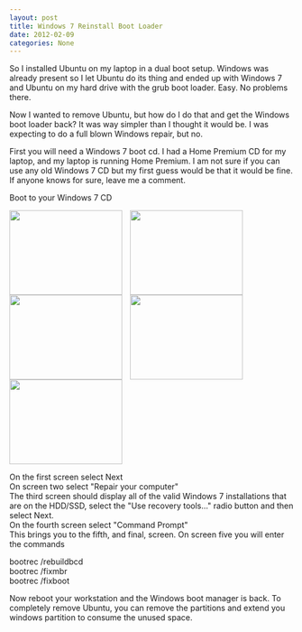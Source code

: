 ```yaml
---
layout: post
title: Windows 7 Reinstall Boot Loader
date: 2012-02-09
categories: None
---
```


So I installed Ubuntu on my laptop in a dual boot setup. Windows was already present so I let Ubuntu do its thing and ended up with Windows 7 and Ubuntu on my hard drive with the grub boot loader. Easy. No problems there.  

Now I wanted to remove Ubuntu, but how do I do that and get the Windows boot loader back? It was way simpler than I thought it would be. I was expecting to do a full blown Windows repair, but no.  

First you will need a Windows 7 boot cd. I had a Home Premium CD for my laptop, and my laptop is running Home Premium. I am not sure if you can use any old Windows 7 CD but my first guess would be that it would be fine. If anyone knows for sure, leave me a comment.  

Boot to your Windows 7 CD  

<a href="http://2.bp.blogspot.com/-feEIR81_0L4/T1ghJuG6ErI/AAAAAAAABPg/JMnp8Mk9exk/s1600/Screenshot-2012-02-09_18.21.01.png" imageanchor="1" style="clear: left; margin-bottom: 1em; margin-right: 1em;" target="_blank"><img border="0" height="150" src="http://2.bp.blogspot.com/-feEIR81_0L4/T1ghJuG6ErI/AAAAAAAABPg/JMnp8Mk9exk/s200/Screenshot-2012-02-09_18.21.01.png" width="200"/></a><a href="http://2.bp.blogspot.com/-V3qN2eEjWrI/T1ghMNKCYSI/AAAAAAAABPw/YdrwnaGeHaA/s1600/Screenshot-2012-02-09_18.22.13.png" imageanchor="1" style="clear: left; margin-bottom: 1em; margin-right: 1em; text-align: center;" target="_blank"><img border="0" height="150" src="http://2.bp.blogspot.com/-V3qN2eEjWrI/T1ghMNKCYSI/AAAAAAAABPw/YdrwnaGeHaA/s200/Screenshot-2012-02-09_18.22.13.png" width="200"/></a><a href="http://1.bp.blogspot.com/-vz2aoB8OJP0/T1ghK4p1CdI/AAAAAAAABPo/du486Zf7iD4/s1600/Screenshot-2012-02-09_18.21.29.png" imageanchor="1" style="clear: left; margin-bottom: 1em; margin-right: 1em;" target="_blank"><img border="0" height="150" src="http://1.bp.blogspot.com/-vz2aoB8OJP0/T1ghK4p1CdI/AAAAAAAABPo/du486Zf7iD4/s200/Screenshot-2012-02-09_18.21.29.png" width="200"/></a><a href="http://4.bp.blogspot.com/-BbIZleEm5yE/T1ghNOPHXTI/AAAAAAAABP4/Si4DLdNnaZw/s1600/Screenshot-2012-02-09_18.22.28.png" imageanchor="1" style="clear: left; margin-bottom: 1em; margin-right: 1em; text-align: center;" target="_blank"><img border="0" height="150" src="http://4.bp.blogspot.com/-BbIZleEm5yE/T1ghNOPHXTI/AAAAAAAABP4/Si4DLdNnaZw/s200/Screenshot-2012-02-09_18.22.28.png" width="200"/></a><a href="http://3.bp.blogspot.com/-dwkT5ZdnJ04/T1ghN9WdGLI/AAAAAAAABQA/D6x5giZNxEc/s1600/Screenshot-2012-02-09_18.22.45.png" imageanchor="1" style="clear: left; margin-bottom: 1em; margin-right: 1em;" target="_blank"><img border="0" height="150" src="http://3.bp.blogspot.com/-dwkT5ZdnJ04/T1ghN9WdGLI/AAAAAAAABQA/D6x5giZNxEc/s200/Screenshot-2012-02-09_18.22.45.png" width="200"/></a>      

On the first screen select Next  
On screen two select "Repair your computer"  
The third screen should display all of the valid Windows 7 installations that are on the HDD/SSD, select the "Use recovery tools&#8230;" radio button and then select Next.  
On the fourth screen select "Command Prompt"  
This brings you to the fifth, and final, screen.  On screen five you will enter the commands  

bootrec /rebuildbcd  
bootrec /fixmbr  
bootrec /fixboot  


Now reboot your workstation and the Windows boot manager is back.  To completely remove Ubuntu, you can remove the partitions and extend you windows partition to consume the unused space.
